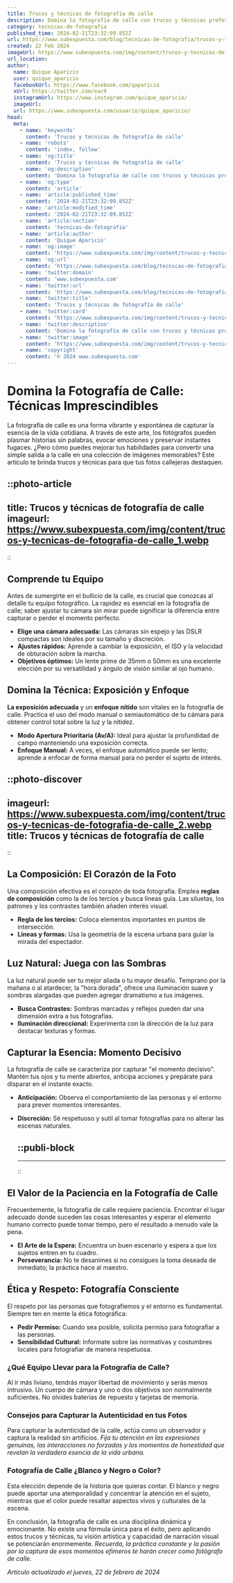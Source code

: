 ```yaml
---
title: Trucos y técnicas de fotografía de calle
description: Domina la fotografía de calle con trucos y técnicas profesionales que capturan la esencia urbana. ¡Eleva tu arte visual!
category: tecnicas-de-fotografia
published_time: 2024-02-21T23:32:09.852Z
url: https://www.subexpuesta.com/blog/tecnicas-de-fotografia/trucos-y-tecnicas-de-fotografia-de-calle
created: 22 Feb 2024
imageUrl: https://www.subexpuesta.com/img/content/trucos-y-tecnicas-de-fotografia-de-calle_1.webp
url_location:
author:
  name: Quique Aparicio
  user: quique_aparicio
  facebookUrl: https://www.facebook.com/qaparicio
  xUrl: https://twitter.com/eac9
  instagramUrl: https://www.instagram.com/quique_aparicio/
  imageUrl: 
  url: https://www.subexpuesta.com/usuario/quique_aparicio/
head:
  meta:
    - name: 'keywords'
      content: 'Trucos y técnicas de fotografía de calle'
    - name: 'robots'
      content: 'index, follow'
    - name: 'og:title'
      content: 'Trucos y técnicas de fotografía de calle'
    - name: 'og:description'
      content: 'Domina la fotografía de calle con trucos y técnicas profesionales que capturan la esencia urbana. ¡Eleva tu arte visual!'
    - name: 'og:type'
      content: 'article'
    - name: 'article:published_time'
      content: '2024-02-21T23:32:09.852Z'
    - name: 'article:modified_time'
      content: '2024-02-21T23:32:09.852Z'
    - name: 'article:section'
      content: 'tecnicas-de-fotografia'
    - name: 'article:author'
      content: 'Quique Aparicio'
    - name: 'og:image'
      content: 'https://www.subexpuesta.com/img/content/trucos-y-tecnicas-de-fotografia-de-calle_1.webp'
    - name: 'og:url'
      content: 'https://www.subexpuesta.com/blog/tecnicas-de-fotografia/trucos-y-tecnicas-de-fotografia-de-calle'
    - name: 'twitter:domain'
      content: 'www.subexpuesta.com'
    - name: 'twitter:url'
      content: 'https://www.subexpuesta.com/blog/tecnicas-de-fotografia/trucos-y-tecnicas-de-fotografia-de-calle'
    - name: 'twitter:title'
      content: 'Trucos y técnicas de fotografía de calle'
    - name: 'twitter:card'
      content: 'https://www.subexpuesta.com/img/content/trucos-y-tecnicas-de-fotografia-de-calle_1.webp'
    - name: 'twitter:description'
      content: 'Domina la fotografía de calle con trucos y técnicas profesionales que capturan la esencia urbana. ¡Eleva tu arte visual!'
    - name: 'twitter:image'
      content: 'https://www.subexpuesta.com/img/content/trucos-y-tecnicas-de-fotografia-de-calle_1.webp'
    - name: 'copyright'
      content: '© 2024 www.subexpuesta.com'
---
```

# Domina la Fotografía de Calle: Técnicas Imprescindibles

La fotografía de calle es una forma vibrante y espontánea de capturar la esencia de la vida cotidiana. A través de este arte, los fotógrafos pueden plasmar historias sin palabras, evocar emociones y preservar instantes fugaces. ¿Pero cómo puedes mejorar tus habilidades para convertir una simple salida a la calle en una colección de imágenes memorables? Este artículo te brinda trucos y técnicas para que tus fotos callejeras destaquen.


::photo-article
---
title: Trucos y técnicas de fotografía de calle
imageurl: https://www.subexpuesta.com/img/content/trucos-y-tecnicas-de-fotografia-de-calle_1.webp
---
::


## Comprende tu Equipo

Antes de sumergirte en el bullicio de la calle, es crucial que conozcas al detalle tu equipo fotográfico. La rapidez es esencial en la fotografía de calle; saber ajustar tu cámara sin mirar puede significar la diferencia entre capturar o perder el momento perfecto.

- **Elige una cámara adecuada:** Las cámaras sin espejo y las DSLR compactas son ideales por su tamaño y discreción.
- **Ajustes rápidos:** Aprende a cambiar la exposición, el ISO y la velocidad de obturación sobre la marcha.
- **Objetivos óptimos:** Un lente prime de 35mm o 50mm es una excelente elección por su versatilidad y ángulo de visión similar al ojo humano.

## Domina la Técnica: Exposición y Enfoque

**La exposición adecuada** y un **enfoque nítido** son vitales en la fotografía de calle. Practica el uso del modo manual o semiautomático de tu cámara para obtener control total sobre la luz y la nitidez.

- **Modo Apertura Prioritaria (Av/A):** Ideal para ajustar la profundidad de campo manteniendo una exposición correcta.
- **Enfoque Manual:** A veces, el enfoque automático puede ser lento; aprende a enfocar de forma manual para no perder el sujeto de interés.


::photo-discover
---
imageurl: https://www.subexpuesta.com/img/content/trucos-y-tecnicas-de-fotografia-de-calle_2.webp
title: Trucos y técnicas de fotografía de calle
---
::


## La Composición: El Corazón de la Foto

Una composición efectiva es el corazón de toda fotografía. Emplea **reglas de composición** como la de los tercios y busca líneas guía. Las siluetas, los patrones y los contrastes también añaden interés visual.

- **Regla de los tercios:** Coloca elementos importantes en puntos de intersección.
- **Líneas y formas:** Usa la geometría de la escena urbana para guiar la mirada del espectador.

## Luz Natural: Juega con las Sombras

La luz natural puede ser tu mejor aliada o tu mayor desafío. Temprano por la mañana o al atardecer, la "hora dorada", ofrece una iluminación suave y sombras alargadas que pueden agregar dramatismo a tus imágenes.

- **Busca Contrastes:** Sombras marcadas y reflejos pueden dar una dimensión extra a tus fotografías.
- **Iluminación direccional:** Experimenta con la dirección de la luz para destacar texturas y formas.

## Capturar la Esencia: Momento Decisivo

La fotografía de calle se caracteriza por capturar "el momento decisivo". Mantén tus ojos y tu mente abiertos, anticipa acciones y prepárate para disparar en el instante exacto.

- **Anticipación:** Observa el comportamiento de las personas y el entorno para prever momentos interesantes.
- **Discreción:** Sé respetuoso y sutil al tomar fotografías para no alterar las escenas naturales.


  ::publi-block
  ---
  ---
  ::
  
  
## El Valor de la Paciencia en la Fotografía de Calle

Frecuentemente, la fotografía de calle requiere paciencia. Encontrar el lugar adecuado donde suceden las cosas interesantes y esperar el elemento humano correcto puede tomar tiempo, pero el resultado a menudo vale la pena.

- **El Arte de la Espera:** Encuentra un buen escenario y espera a que los sujetos entren en tu cuadro.
- **Perseverancia:** No te desanimes si no consigues la toma deseada de inmediato; la práctica hace al maestro.

## Ética y Respeto: Fotografía Consciente

El respeto por las personas que fotografiemos y el entorno es fundamental. Siempre ten en mente la ética fotográfica:

- **Pedir Permiso:** Cuando sea posible, solicita permiso para fotografiar a las personas.
- **Sensibilidad Cultural:** Informate sobre las normativas y costumbres locales para fotografiar de manera respetuosa.

### ¿Qué Equipo Llevar para la Fotografía de Calle?

Al ir más liviano, tendrás mayor libertad de movimiento y serás menos intrusivo. Un cuerpo de cámara y uno o dos objetivos son normalmente suficientes. No olvides baterías de repuesto y tarjetas de memoria.

### Consejos para Capturar la Autenticidad en tus Fotos

Para capturar la autenticidad de la calle, actúa como un observador y captura la realidad sin artificios. *Fija tu atención en las expresiones genuinas, las interacciones no forzadas y los momentos de honestidad que revelan la verdadera esencia de la vida urbana.*

### Fotografía de Calle ¿Blanco y Negro o Color?

Esta elección depende de la historia que quieras contar. El blanco y negro puede aportar una atemporalidad y concentrar la atención en el sujeto, mientras que el color puede resaltar aspectos vivos y culturales de la escena.

En conclusión, la fotografía de calle es una disciplina dinámica y emocionante. No existe una fórmula única para el éxito, pero aplicando estos trucos y técnicas, tu visión artística y capacidad de narración visual se potenciarán enormemente. *Recuerda, la práctica constante y la pasión por la captura de esos momentos efímeros te harán crecer como fotógrafo de calle.*

_Artículo actualizado el jueves, 22 de febrero de 2024_
